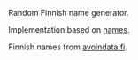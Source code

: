 Random Finnish name generator.

Implementation based on [names](https://github.com/treyhunner/names).

Finnish names from [avoindata.fi](https://www.avoindata.fi/data/fi/dataset/none).
